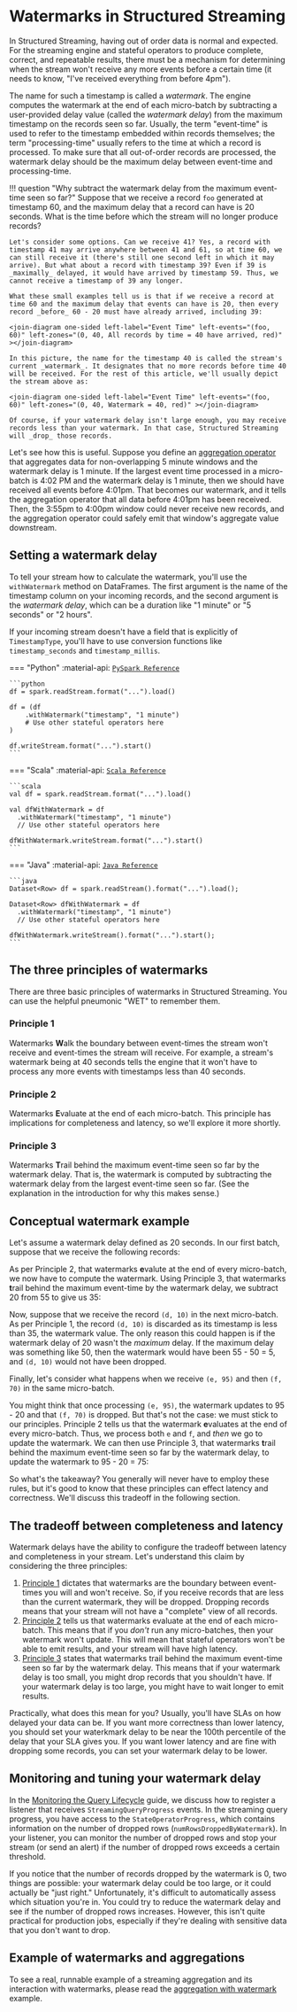 # Watermarks in Structured Streaming

In Structured Streaming, having out of order data is normal and expected. For the streaming engine and stateful operators to produce complete, correct, and repeatable results, there must be a mechanism for determining when the stream won't receive any more events before a certain time (it needs to know, "I've received everything from before 4pm").

The name for such a timestamp is called a _watermark_. The engine computes the watermark at the end of each micro-batch by subtracting a user-provided delay value (called the _watermark delay_) from the maximum timestamp on the records seen so far. Usually, the term "event-time" is used to refer to the timestamp embedded within records themselves; the term "processing-time" usually refers to the time at which a record is processed. To make sure that all out-of-order records are processed, the watermark delay should be the maximum delay between event-time and processing-time.

!!! question "Why subtract the watermark delay from the maximum event-time seen so far?"
    Suppose that we receive a record `foo` generated at timestamp 60, and the maximum delay that a record can have is 20 seconds. What is the time before which the stream will no longer produce records?

    Let's consider some options. Can we receive 41? Yes, a record with timestamp 41 may arrive anywhere between 41 and 61, so at time 60, we can still receive it (there's still one second left in which it may arrive). But what about a record with timestamp 39? Even if 39 is _maximally_ delayed, it would have arrived by timestamp 59. Thus, we cannot receive a timestamp of 39 any longer.

    What these small examples tell us is that if we receive a record at time 60 and the maximum delay that events can have is 20, then every record _before_ 60 - 20 must have already arrived, including 39:

    <join-diagram one-sided left-label="Event Time" left-events="(foo, 60)" left-zones="(0, 40, All records by time = 40 have arrived, red)" ></join-diagram>

    In this picture, the name for the timestamp 40 is called the stream's current _watermark_. It designates that no more records before time 40 will be received. For the rest of this article, we'll usually depict the stream above as:

    <join-diagram one-sided left-label="Event Time" left-events="(foo, 60)" left-zones="(0, 40, Watermark = 40, red)" ></join-diagram>
    
    Of course, if your watermark delay isn't large enough, you may receive records less than your watermark. In that case, Structured Streaming will _drop_ those records.

Let's see how this is useful. Suppose you define an [aggregation operator](../stateful/aggregation.md) that aggregates data for non-overlapping 5 minute windows and the watermark delay is 1 minute. If the largest event time processed in a micro-batch is 4:02 PM and the watermark delay is 1 minute, then we should have received all events before 4:01pm. That becomes our watermark, and it tells the aggregation operator that all data before 4:01pm has been received. Then, the 3:55pm to 4:00pm window could never receive new records, and the aggregation operator could safely emit that window's aggregate value downstream.

## Setting a watermark delay

To tell your stream how to calculate the watermark, you'll use the `withWatermark` method on DataFrames. The first argument is the name of the timestamp column on your incoming records, and the second argument is the _watermark delay_, which can be a duration like "1 minute" or "5 seconds" or "2 hours".

If your incoming stream doesn't have a field that is explicitly of `TimestampType`, you'll have to use conversion functions like `timestamp_seconds` and `timestamp_millis`.

=== "Python"
    :material-api: [`PySpark Reference`](https://spark.apache.org/docs/latest/api/python/reference/pyspark.sql/api/pyspark.sql.DataFrame.withWatermark.html)

    ```python
    df = spark.readStream.format("...").load()

    df = (df
        .withWatermark("timestamp", "1 minute")
        # Use other stateful operators here
    )

    df.writeStream.format("...").start()
    ```
=== "Scala"
    :material-api: [`Scala Reference`](https://spark.apache.org/docs/latest/api/scala/org/apache/spark/sql/Dataset.html?search=withWatermark)

    ```scala
    val df = spark.readStream.format("...").load()

    val dfWithWatermark = df
      .withWatermark("timestamp", "1 minute")
      // Use other stateful operators here

    dfWithWatermark.writeStream.format("...").start()
    ```
=== "Java"
    :material-api: [`Java Reference`](https://spark.apache.org/docs/latest/api/java/org/apache/spark/sql/Dataset.html#withWatermark(java.lang.String,java.lang.String))

    ```java
    Dataset<Row> df = spark.readStream().format("...").load();

    Dataset<Row> dfWithWatermark = df
      .withWatermark("timestamp", "1 minute")
      // Use other stateful operators here

    dfWithWatermark.writeStream().format("...").start();
    ```

## The three principles of watermarks

There are three basic principles of watermarks in Structured Streaming. You can use the helpful pneumonic "WET" to remember them.

### Principle 1

Watermarks **W**alk the boundary between event-times the stream won't receive and event-times the stream will receive. For example, a stream's watermark being at 40 seconds tells the engine that it won't have to process any more events with timestamps less than 40 seconds.

### Principle 2

Watermarks **E**valuate at the end of each micro-batch. This principle has implications for completeness and latency, so we'll explore it more shortly.

### Principle 3

Watermarks **T**rail behind the maximum event-time seen so far by the watermark delay. That is, the watermark is computed by subtracting the watermark delay from the largest event-time seen so far. (See the explanation in the introduction for why this makes sense.)

## Conceptual watermark example

Let's assume a watermark delay defined as 20 seconds. In our first batch, suppose that we receive the following records:

<join-diagram one-sided left-label="Event Time" left-events="(a, 10), (b, 30), (c, 55)" ></join-diagram>

As per Principle 2, that watermarks **e**valute at the end of every micro-batch, we now have to compute the watermark. Using Principle 3, that watermarks **t**rail behind the maximum event-time by the watermark delay, we subtract 20 from 55 to give us 35:

<join-diagram one-sided left-label="Event Time" left-zones="(0, 35, Watermark = 35, red)" left-events="(a, 10), (b, 30), (c, 55)" ></join-diagram>

Now, suppose that we receive the record `(d, 10)` in the next micro-batch. As per Principle 1, the record `(d, 10)` is discarded as its timestamp is less than 35, the watermark value. The only reason this could happen is if the watermark delay of 20 wasn't the _maximum_ delay. If the maximum delay was something like 50, then the watermark would have been 55 - 50 = 5, and `(d, 10)` would not have been dropped.

Finally, let's consider what happens when we receive `(e, 95)` and then `(f, 70)` in the same micro-batch.

<join-diagram one-sided left-label="Event Time" left-zones="(0, 35, Watermark = 35, red)" left-events="(a, 10), (b, 30), (c, 55), (d, 10), (e, 95), (f, 70)" ></join-diagram>

You might think that once processing `(e, 95)`, the watermark updates to 95 - 20 and that `(f, 70)` is dropped. But that's not the case: we must stick to our principles. Principle 2 tells us that the watermark **e**valuates at the end of every micro-batch. Thus, we process both `e` and `f`, and _then_ we go to update the watermark. We can then use Principle 3, that watermarks **t**rail behind the maximum event-time seen so far by the watermark delay, to update the watermark to 95 - 20 = 75:

<join-diagram one-sided left-label="Event Time" left-zones="(0, 75, Watermark = 75, red)" left-events="(a, 10), (b, 30), (c, 55), (d, 10), (e, 95), (f, 70)" ></join-diagram>

So what's the takeaway? You generally will never have to employ these rules, but it's good to know that these principles can effect latency and correctness. We'll discuss this tradeoff in the following section.

## The tradeoff between completeness and latency

Watermark delays have the ability to configure the tradeoff between latency and completeness in your stream. Let's understand this claim by considering the three principles:

1. [Principle 1](#principle-1) dictates that watermarks are the boundary between event-times you will and won't receive. So, if you receive records that are less than the current watermark, they will be dropped. Dropping records means that your stream will not have a "complete" view of all records.
2. [Principle 2](#principle-2) tells us that watermarks evaluate at the end of each micro-batch. This means that if you _don't_ run any micro-batches, then your watermark won't update. This will mean that stateful operators won't be able to emit results, and your stream will have high latency.
3. [Principle 3](#principle-3) states that watermarks trail behind the maximum event-time seen so far by the watermark delay. This means that if your watermark delay is too small, you might drop records that you shouldn't have. If your watermark delay is too large, you might have to wait longer to emit results.

Practically, what does this mean for you? Usually, you'll have SLAs on how delayed your data can be. If you want more correctness than lower latency, you should set your waterkmark delay to be near the 100th percentile of the delay that your SLA gives you. If you want lower latency and are fine with dropping some records, you can set your watermark delay to be lower.

## Monitoring and tuning your watermark delay

In the [Monitoring the Query Lifecycle](../../operations/monitoring.md) guide, we discuss how to register a listener that receives `StreamingQueryProgress` events. In the streaming query progress, you have access to the `StateOperatorProgress`, which contains information on the number of dropped rows (`numRowsDroppedByWatermark`). In your listener, you can monitor the number of dropped rows and stop your stream (or send an alert) if the number of dropped rows exceeds a certain threshold.

If you notice that the number of records dropped by the watermark is 0, two things are possible: your watermark delay could be too large, or it could actually be "just right." Unfortunately, it's difficult to automatically assess which situation you're in. You could try to reduce the watermark delay and see if the number of dropped rows increases. However, this isn't quite practical for production jobs, especially if they're dealing with sensitive data that you don't want to drop.

## Example of watermarks and aggregations

To see a real, runnable example of a streaming aggregation and its interaction with watermarks, please read the [aggregation with watermark](../../../examples/aggregation-with-watermark.md) example.

